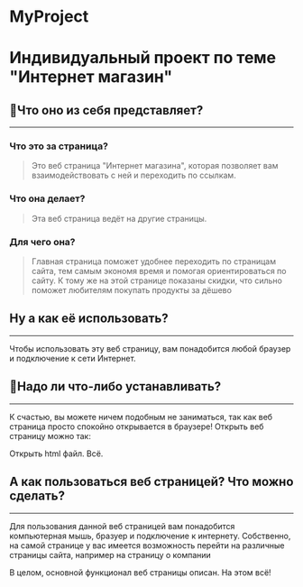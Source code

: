# MyProject

# **Индивидуальный проект по теме "Интернет магазин"**

## **📖Что оно из себя представляет?**
---
### **Что это за страница?**

>Это веб страница "Интернет магазина", которая позволяет вам взаимодействовать с ней и переходить по ссылкам.

### **Что она делает?**
>Эта веб страница ведёт на другие страницы.

### **Для чего она?**
>Главная страница поможет удобнее переходить по страницам сайта, тем самым экономя время и помогая ориентироваться по сайту. К тому же на этой странице показаны скидки, что сильно поможет любителям покупать продукты за дёшево


## **Ну а как её использовать?**
---
Чтобы использовать эту веб страницу, вам понадобится любой браузер и подключение к сети Интернет.

  
## **🚀Надо ли что-либо устанавливать?**
---
К счастью, вы можете ничем подобным не заниматься, так как веб страница просто спокойно открывается в браузере! Открыть веб страницу можно так:

Открыть html файл. Всё.

## **А как пользоваться веб страницей? Что можно сделать?**
---
Для пользования данной веб страницей вам понадобится компьютерная мышь, бразуер и подключение к интернету. Собственно, на самой странице у вас имеется возможность перейти на различные страницы сайта, например на страницу о компании

В целом, основной функционал веб страницы описан. На этом всё!
